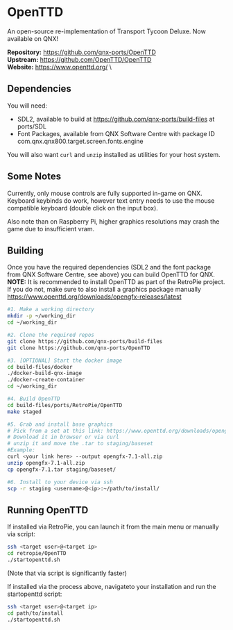 # OpenTTD
An open-source re-implementation of Transport Tycoon Deluxe. Now available on QNX!

**Repository:** https://github.com/qnx-ports/OpenTTD \
**Upstream:** https://github.com/OpenTTD/OpenTTD \
**Website:** https://www.openttd.org/ \

## Dependencies
You will need:
- SDL2, available to build at https://github.com/qnx-ports/build-files at ports/SDL
- Font Packages, available from QNX Software Centre with package ID com.qnx.qnx800.target.screen.fonts.engine

You will also want `curl` and `unzip` installed as utilities for your host system.

## Some Notes
Currently, only mouse controls are fully supported in-game on QNX. Keyboard keybinds do work, however text entry needs to use the mouse compatible keyboard (double click on the input box).

Also note than on Raspberry Pi, higher graphics resolutions may crash the game due to insufficient vram.

## Building
Once you have the required dependencies (SDL2 and the font package from QNX Software Centre, see above) you can build OpenTTD for QNX. \
**NOTE:** It is recommended to install OpenTTD as part of the RetroPie project. If you do not, make sure to also install a graphics package manually https://www.openttd.org/downloads/opengfx-releases/latest 

```bash
#1. Make a working directory
mkdir -p ~/working_dir
cd ~/working_dir

#2. Clone the required repos
git clone https://github.com/qnx-ports/build-files
git clone https://github.com/qnx-ports/OpenTTD

#3. [OPTIONAL] Start the docker image
cd build-files/docker
./docker-build-qnx-image
./docker-create-container
cd ~/working_dir

#4. Build OpenTTD 
cd build-files/ports/RetroPie/OpenTTD
make staged

#5. Grab and install base graphics
# Pick from a set at this link: https://www.openttd.org/downloads/opengfx-releases/latest
# Download it in browser or via curl
# unzip it and move the .tar to staging/baseset
#Example:
curl <your link here> --output opengfx-7.1-all.zip
unzip opengfx-7.1-all.zip
cp opengfx-7.1.tar staging/baseset/

#6. Install to your device via ssh
scp -r staging <username>@<ip>:~/path/to/install/
```

## Running OpenTTD
If installed via RetroPie, you can launch it from the main menu or manually via script: 
```bash
ssh <target user>@<target ip>
cd retropie/OpenTTD
./startopenttd.sh
```
(Note that via script is significantly faster)

If installed via the process above, navigateto your installation and run the startopenttd script:
```bash
ssh <target user>@<target ip>
cd path/to/install
./startopenttd.sh
```